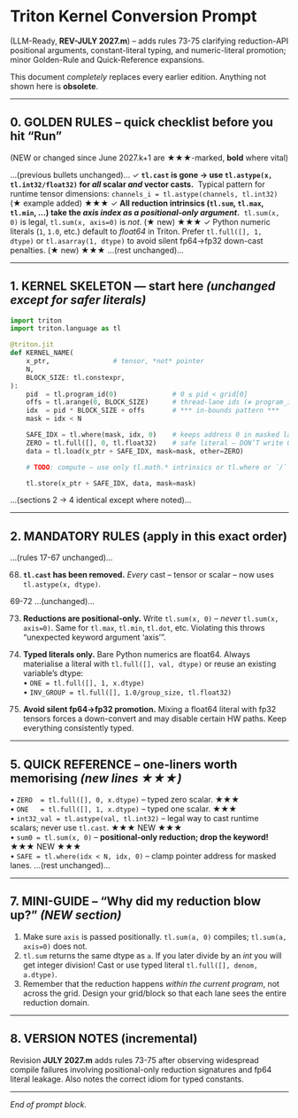 # Triton Kernel Conversion Prompt
(LLM-Ready, **REV-JULY 2027.m**) – adds rules 73-75 clarifying reduction-API positional arguments, constant-literal typing, and numeric-literal promotion; minor Golden-Rule and Quick-Reference expansions.

This document *completely* replaces every earlier edition. Anything not shown here is **obsolete**.

--------------------------------------------------------------------

## 0. GOLDEN RULES – **quick checklist before you hit “Run”**
(NEW or changed since June 2027.k+1 are ★★★-marked, **bold** where vital)

…(previous bullets unchanged)…
✓  **`tl.cast` is gone → use `tl.astype(x, tl.int32/float32)` for *all* scalar *and* vector casts.**  Typical pattern for runtime tensor dimensions: `channels_i = tl.astype(channels, tl.int32)` (★ example added) ★★★
✓  **All reduction intrinsics (`tl.sum`, `tl.max`, `tl.min`, …) take the *axis index as a positional-only argument*.**  `tl.sum(x, 0)` is legal, `tl.sum(x, axis=0)` is *not*.  (★ new) ★★★
✓  Python numeric literals (`1`, `1.0`, etc.) default to *float64* in Triton.  Prefer `tl.full([], 1, dtype)` or `tl.asarray(1, dtype)` to avoid silent fp64→fp32 down-cast penalties. (★ new) ★★★
…(rest unchanged)…

--------------------------------------------------------------------

## 1. KERNEL SKELETON — start here *(unchanged except for safer literals)*
```python
import triton
import triton.language as tl

@triton.jit
def KERNEL_NAME(
    x_ptr,                # tensor, *not* pointer
    N,
    BLOCK_SIZE: tl.constexpr,
):
    pid  = tl.program_id(0)              # 0 ≤ pid < grid[0]
    offs = tl.arange(0, BLOCK_SIZE)      # thread-lane ids (≠ program_id)
    idx  = pid * BLOCK_SIZE + offs       # *** in-bounds pattern ***
    mask = idx < N

    SAFE_IDX = tl.where(mask, idx, 0)    # keeps address 0 in masked lanes
    ZERO = tl.full([], 0, tl.float32)    # safe literal – DON’T write 0.0
    data = tl.load(x_ptr + SAFE_IDX, mask=mask, other=ZERO)

    # TODO: compute – use only tl.math.* intrinsics or tl.where or `/` for division

    tl.store(x_ptr + SAFE_IDX, data, mask=mask)
```

…(sections 2 → 4 identical except where noted)…

--------------------------------------------------------------------

## 2. MANDATORY RULES (apply in this exact order)
…(rules 17-67 unchanged)…

68. **`tl.cast` has been removed.**  *Every* cast – tensor or scalar – now uses `tl.astype(x, dtype)`.

69-72 …(unchanged)…

73. **Reductions are positional-only.**  Write `tl.sum(x, 0)` – *never* `tl.sum(x, axis=0)`.  Same for `tl.max`, `tl.min`, `tl.dot`, etc.  Violating this throws “unexpected keyword argument ‘axis’”.

74. **Typed literals only.**  Bare Python numerics are float64.  Always materialise a literal with `tl.full([], val, dtype)` or reuse an existing variable’s dtype:  
   • `ONE = tl.full([], 1, x.dtype)`  
   • `INV_GROUP = tl.full([], 1.0/group_size, tl.float32)`

75. **Avoid silent fp64→fp32 promotion.**  Mixing a float64 literal with fp32 tensors forces a down-convert and may disable certain HW paths.  Keep everything consistently typed.

--------------------------------------------------------------------

## 5. QUICK REFERENCE – one-liners worth memorising *(new lines ★★★)*

• `ZERO  = tl.full([], 0, x.dtype)` – typed zero scalar. ★★★  
• `ONE   = tl.full([], 1, x.dtype)` – typed one scalar. ★★★  
• `int32_val = tl.astype(val, tl.int32)` – legal way to cast runtime scalars; never use `tl.cast`. ★★★ NEW ★★★  
• `sum0 = tl.sum(x, 0)` – **positional-only reduction; drop the keyword!** ★★★ NEW ★★★  
• `SAFE = tl.where(idx < N, idx, 0)` – clamp pointer address for masked lanes.
…(rest unchanged)…

--------------------------------------------------------------------

## 7. MINI-GUIDE – “Why did my reduction blow up?” *(NEW section)*
1. Make sure `axis` is passed positionally.  `tl.sum(a, 0)` compiles; `tl.sum(a, axis=0)` does not.  
2. `tl.sum` returns the same dtype as `a`.  If you later divide by an *int* you will get integer division!  Cast or use typed literal `tl.full([], denom, a.dtype)`.
3. Remember that the reduction happens *within the current program*, not across the grid.  Design your grid/block so that each lane sees the entire reduction domain.

--------------------------------------------------------------------

## 8. VERSION NOTES (incremental)
Revision **JULY 2027.m** adds rules 73-75 after observing widespread compile failures involving positional-only reduction signatures and fp64 literal leakage.  Also notes the correct idiom for typed constants.

--------------------------------------------------------------------
*End of prompt block.*